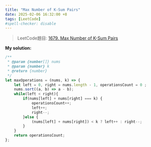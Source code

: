```yaml
---
title: "Max Number of K-Sum Pairs"
date: 2025-02-06 16:32:00 +8
tags: [LeetCode]
#spell-checker: disable
---
```


> LeetCode題目: [1679. Max Number of K-Sum Pairs](https://leetcode.com/problems/max-number-of-k-sum-pairs/description/?envType=study-plan-v2&envId=leetcode-75)

**My solution:**
```js
/**
 * @param {number[]} nums
 * @param {number} k
 * @return {number}
 */
let maxOperations = (nums, k) => {
    let left = 0, right = nums.length - 1, operationsCount = 0 ;
    nums.sort((a, b) => a - b);
    while(left < right){
        if(nums[left] + nums[right] === k) {
            operationsCount++;
            left++;
            right--;
        }else {
            (nums[left] + nums[right]) < k ? left++ : right--;
        }
    }
    return operationsCount;
};
```
